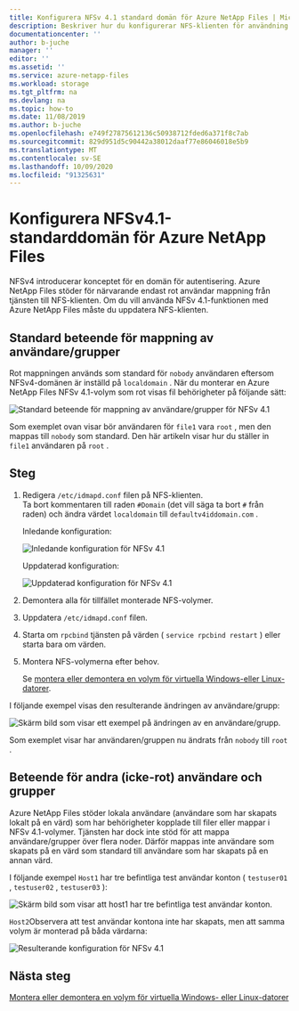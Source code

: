 ```yaml
---
title: Konfigurera NFSv 4.1 standard domän för Azure NetApp Files | Microsoft Docs
description: Beskriver hur du konfigurerar NFS-klienten för användning av NFSv 4.1 med Azure NetApp Files.
documentationcenter: ''
author: b-juche
manager: ''
editor: ''
ms.assetid: ''
ms.service: azure-netapp-files
ms.workload: storage
ms.tgt_pltfrm: na
ms.devlang: na
ms.topic: how-to
ms.date: 11/08/2019
ms.author: b-juche
ms.openlocfilehash: e749f27875612136c50938712fded6a371f8c7ab
ms.sourcegitcommit: 829d951d5c90442a38012daaf77e86046018e5b9
ms.translationtype: MT
ms.contentlocale: sv-SE
ms.lasthandoff: 10/09/2020
ms.locfileid: "91325631"
---
```

# <a name="configure-nfsv41-default-domain-for-azure-netapp-files"></a>Konfigurera NFSv4.1-standarddomän för Azure NetApp Files

NFSv4 introducerar konceptet för en domän för autentisering. Azure NetApp Files stöder för närvarande endast rot användar mappning från tjänsten till NFS-klienten. Om du vill använda NFSv 4.1-funktionen med Azure NetApp Files måste du uppdatera NFS-klienten.

## <a name="default-behavior-of-usergroup-mapping"></a>Standard beteende för mappning av användare/grupper

Rot mappningen används som standard för `nobody` användaren eftersom NFSv4-domänen är inställd på `localdomain` . När du monterar en Azure NetApp Files NFSv 4.1-volym som rot visas fil behörigheter på följande sätt:  

![Standard beteende för mappning av användare/grupper för NFSv 4.1](../media/azure-netapp-files/azure-netapp-files-nfsv41-default-behavior-user-group-mapping.png)

Som exemplet ovan visar bör användaren för `file1` vara `root` , men den mappas till `nobody` som standard.  Den här artikeln visar hur du ställer in `file1` användaren på `root` .  

## <a name="steps"></a>Steg 

1. Redigera `/etc/idmapd.conf` filen på NFS-klienten.   
    Ta bort kommentaren till raden `#Domain` (det vill säga ta bort `#` från raden) och ändra värdet `localdomain` till `defaultv4iddomain.com` . 

    Inledande konfiguration: 
    
    ![Inledande konfiguration för NFSv 4.1](../media/azure-netapp-files/azure-netapp-files-nfsv41-initial-config.png)

    Uppdaterad konfiguration:
    
    ![Uppdaterad konfiguration för NFSv 4.1](../media/azure-netapp-files/azure-netapp-files-nfsv41-updated-config.png)

2. Demontera alla för tillfället monterade NFS-volymer.
3. Uppdatera `/etc/idmapd.conf` filen.
4. Starta om `rpcbind` tjänsten på värden ( `service rpcbind restart` ) eller starta bara om värden.
5. Montera NFS-volymerna efter behov.   

    Se [montera eller demontera en volym för virtuella Windows-eller Linux-datorer](azure-netapp-files-mount-unmount-volumes-for-virtual-machines.md). 

I följande exempel visas den resulterande ändringen av användare/grupp: 

![Skärm bild som visar ett exempel på ändringen av en användare/grupp.](../media/azure-netapp-files/azure-netapp-files-nfsv41-resulting-config.png)

Som exemplet visar har användaren/gruppen nu ändrats från `nobody` till `root` .

## <a name="behavior-of-other-non-root-users-and-groups"></a>Beteende för andra (icke-rot) användare och grupper

Azure NetApp Files stöder lokala användare (användare som har skapats lokalt på en värd) som har behörigheter kopplade till filer eller mappar i NFSv 4.1-volymer. Tjänsten har dock inte stöd för att mappa användare/grupper över flera noder. Därför mappas inte användare som skapats på en värd som standard till användare som har skapats på en annan värd. 

I följande exempel `Host1` har tre befintliga test användar konton ( `testuser01` , `testuser02` , `testuser03` ): 

![Skärm bild som visar att host1 har tre befintliga test användar konton.](../media/azure-netapp-files/azure-netapp-files-nfsv41-host1-users.png)

`Host2`Observera att test användar kontona inte har skapats, men att samma volym är monterad på båda värdarna:

![Resulterande konfiguration för NFSv 4.1](../media/azure-netapp-files/azure-netapp-files-nfsv41-host2-users.png)

## <a name="next-step"></a>Nästa steg 

[Montera eller demontera en volym för virtuella Windows- eller Linux-datorer](azure-netapp-files-mount-unmount-volumes-for-virtual-machines.md)

